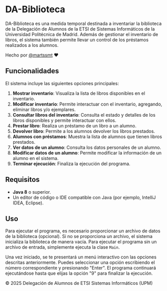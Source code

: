 # DA-Biblioteca

DA-Biblioteca es una medida temporal destinada a inventariar la biblioteca de la Delegación de Alumnos de la ETSI de Sistemas Informáticos de la Universidad Politécnica de Madrid. Además de gestionar el inventario de libros, el sistema también permite llevar un control de los préstamos realizados a los alumnos. 

Hecho por [@martssmt](https://github.com/martssmt) ❤️

## Funcionalidades

El sistema incluye las siguientes opciones principales:

1. **Mostrar inventario**: Visualiza la lista de libros disponibles en el inventario.
2. **Modificar inventario**: Permite interactuar con el inventario, agregando, eliminar libros y/o ejemplares.
3. **Consultar libros del inventario**: Consulta el estado y detalles de los libros disponibles y permite interactuar con ellos.
4. **Prestar libro**: Realiza un préstamo de un libro a un alumno.
5. **Devolver libro**: Permite a los alumnos devolver los libros prestados.
6. **Alumnos con préstamos**: Muestra la lista de alumnos que tienen libros prestados.
7. **Ver datos de un alumno**: Consulta los datos personales de un alumno.
8. **Modificar datos de un alumno**: Permite modificar la información de un alumno en el sistema.
9. **Terminar ejecución**: Finaliza la ejecución del programa.

## Requisitos

- **Java 8** o superior.
- Un editor de código o IDE compatible con Java (por ejemplo, IntelliJ IDEA, Eclipse).

## Uso

Para ejecutar el programa, es necesario proporcionar un archivo de datos de la biblioteca (opcional). Si no se proporciona un archivo, el sistema inicializa la biblioteca de manera vacía. Para ejecutar el programa sin un archivo de entrada, simplemente ejecuta la clase `Main`. 

Una vez iniciado, se te presentará un menú interactivo con las opciones descritas anteriormente. Puedes seleccionar una opción escribiendo el número correspondiente y presionando "Enter". El programa continuará ejecutándose hasta que elijas la opción "9" para finalizar la ejecución.

© 2025 Delegación de Alumnos de ETSI Sistemas Informáticos (UPM)
